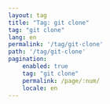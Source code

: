 ```yaml
---
layout: tag
title: "Tag: git clone"
tag: "git clone"
lang: en
permalink: '/tag/git-clone'
path: '/tag/git-clone'
pagination:
    enabled: true
    tag: "git clone"
    permalink: /page/:num/
    locale: en
---
```

